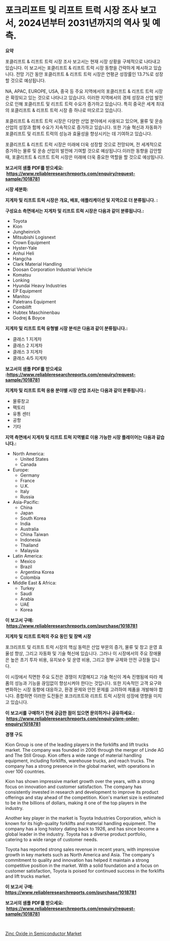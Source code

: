 <p><h1>포크리프트 및 리프트 트럭 시장 조사 보고서, 2024년부터 2031년까지의 역사 및 예측.</h1></p><p><strong>요약</strong></p>
<p><p>포클리프트 & 리프트 트럭 시장 조사 보고서는 현재 시장 상황을 구체적으로 나타내고 있습니다. 이 보고서는 포클리프트 & 리프트 트럭 시장 동향을 간략하게 제시하고 있습니다. 전망 기간 동안 포클리프트 & 리프트 트럭 시장은 연평균 성장률인 13.7%로 성장할 것으로 예상됩니다.</p><p>NA, APAC, EUROPE, USA, 중국 등 주요 지역에서의 포클리프트 & 리프트 트럭 시장은 확장되고 있는 것으로 나타나고 있습니다. 이러한 지역에서의 경제 성장과 산업 발전으로 인해 포클리프트 및 리프트 트럭 수요가 증가하고 있습니다. 특히 중국은 세계 최대의 포클리프트 & 리프트 트럭 시장 중 하나로 떠오르고 있습니다.</p><p>포클리프트 & 리프트 트럭 시장은 다양한 산업 분야에서 사용되고 있으며, 물류 및 운송 산업의 성장과 함께 수요가 지속적으로 증가하고 있습니다. 또한 기술 혁신과 자동화가 포클리프트 및 리프트 트럭의 성능과 효율성을 향상시키는 데 기여하고 있습니다.</p><p>포클리프트 & 리프트 트럭 시장은 미래에 더욱 성장할 것으로 전망되며, 전 세계적으로 증가하는 물류 및 운송 산업의 발전에 기여할 것으로 예상됩니다.이러한 동향을 감안할 때, 포클리프트 & 리프트 트럭 시장은 미래에 더욱 중요한 역할을 할 것으로 예상됩니다.</p></p>
<p><strong>보고서의 샘플 PDF를 받으세요: &nbsp;<a href="https://www.reliableresearchreports.com/enquiry/request-sample/1018781">https://www.reliableresearchreports.com/enquiry/request-sample/1018781</a></strong></p>
<p><strong>시장 세분화:</strong></p>
<p><strong> 지게차 및 리프트 트럭 시장은 개요, 배포, 애플리케이션 및 지역으로 더 분류됩니다. :</strong></p>
<p><strong>구성요소 측면에서는 지게차 및 리프트 트럭 시장은 다음과 같이 분류됩니다.:</strong></p>
<p><ul><li>Toyota</li><li>Kion</li><li>Jungheinrich</li><li>Mitsubishi Logisnext</li><li>Crown Equipment</li><li>Hyster-Yale</li><li>Anhui Heli</li><li>Hangcha</li><li>Clark Material Handling</li><li>Doosan Corporation Industrial Vehicle</li><li>Komatsu</li><li>Lonking</li><li>Hyundai Heavy Industries</li><li>EP Equipment</li><li>Manitou</li><li>Paletrans Equipment</li><li>Combilift</li><li>Hubtex Maschinenbau</li><li>Godrej & Boyce</li></ul></p>
<p><strong> 지게차 및 리프트 트럭 유형별 시장 분석은 다음과 같이 분류됩니다.:</strong></p>
<p><ul><li>클래스 1 지게차</li><li>클래스 2 지게차</li><li>클래스 3 지게차</li><li>클래스 4/5 지게차</li></ul></p>
<p><strong>보고서의 샘플 PDF를 받으세요 :<a href="https://www.reliableresearchreports.com/enquiry/request-sample/1018781">https://www.reliableresearchreports.com/enquiry/request-sample/1018781</a></strong></p>
<p><strong> 지게차 및 리프트 트럭 응용 분야별 시장 산업 조사는 다음과 같이 분류됩니다.:</strong></p>
<p><ul><li>물류창고</li><li>팩토리</li><li>유통 센터</li><li>공항</li><li>기타</li></ul></p>
<p><strong>지역 측면에서 지게차 및 리프트 트럭 지역별로 이용 가능한 시장 플레이어는 다음과 같습니다.:</strong></p>
<p><ul>
    <li>
        North America:
        <ul>
            <li>United States</li>
            <li>Canada</li>
        </ul>
    </li>
    <li>
        Europe:
        <ul>
            <li>Germany</li>
            <li>France</li>
            <li>U.K.</li>
            <li>Italy</li>
            <li>Russia</li>
        </ul>
    </li>
    <li>
        Asia-Pacific:
        <ul>
            <li>China</li>
            <li>Japan</li>
            <li>South Korea</li>
            <li>India</li>
            <li>Australia</li>
            <li>China Taiwan</li>
            <li>Indonesia</li>
            <li>Thailand</li>
            <li>Malaysia</li>
        </ul>
    </li>
    <li>
        Latin America:
        <ul>
            <li>Mexico</li>
            <li>Brazil</li>
            <li>Argentina Korea</li>
            <li>Colombia</li>
        </ul>
    </li>
    <li>
        Middle East & Africa:
        <ul>
            <li>Turkey</li>
            <li>Saudi</li>
            <li>Arabia</li>
            <li>UAE</li>
            <li>Korea</li>
        </ul>
    </li>
    </ul></p>
<p><strong>이 보고서 구매: &nbsp;<a href="https://www.reliableresearchreports.com/purchase/1018781">https://www.reliableresearchreports.com/purchase/1018781</a></strong></p>
<p><strong>지게차 및 리프트 트럭의 주요 동인 및 장벽 시장</strong></p>
<p><p>포크리프트 및 리프트 트럭 시장의 핵심 동력은 산업 부문의 증가, 물류 및 창고 운영 효율성 향상, 그리고 자동화 및 기술 혁신에 있습니다. 그러나 이 시장에서의 주요 장애물은 높은 초기 투자 비용, 유지보수 및 운영 비용, 그리고 정부 규제와 안전 규정들 입니다.</p><p>이 시장에서 직면한 주요 도전은 경쟁이 치열해지고 기술 혁신이 계속 진행됨에 따라 제품의 성능과 기능을 끊임없이 향상시켜야 한다는 것입니다. 또한 지속적인 고객 요구와 변화하는 시장 동향에 대응하고, 환경 문제와 안전 문제를 고려하여 제품을 개발해야 합니다. 종합하면 이러한 도전들은 포크리프트와 리프트 트럭 시장의 성장에 영향을 미치고 있습니다.</p></p>
<p><strong>이 보고서를 구매하기 전에 궁금한 점이 있으면 문의하거나 공유하세요.: &nbsp;<a href="https://www.reliableresearchreports.com/enquiry/pre-order-enquiry/1018781">https://www.reliableresearchreports.com/enquiry/pre-order-enquiry/1018781</a></strong></p>
<p><strong>경쟁 구도</strong></p>
<p><p>Kion Group is one of the leading players in the forklifts and lift trucks market. The company was founded in 2006 through the merger of Linde AG and The Still Group. Kion offers a wide range of material handling equipment, including forklifts, warehouse trucks, and reach trucks. The company has a strong presence in the global market, with operations in over 100 countries.</p><p>Kion has shown impressive market growth over the years, with a strong focus on innovation and customer satisfaction. The company has consistently invested in research and development to improve its product offerings and stay ahead of the competition. Kion's market size is estimated to be in the billions of dollars, making it one of the top players in the industry.</p><p>Another key player in the market is Toyota Industries Corporation, which is known for its high-quality forklifts and material handling equipment. The company has a long history dating back to 1926, and has since become a global leader in the industry. Toyota has a diverse product portfolio, catering to a wide range of customer needs.</p><p>Toyota has reported strong sales revenue in recent years, with impressive growth in key markets such as North America and Asia. The company's commitment to quality and innovation has helped it maintain a strong competitive position in the market. With a solid foundation and a focus on customer satisfaction, Toyota is poised for continued success in the forklifts and lift trucks market.</p></p>
<p><strong>이 보고서 구매: &nbsp; <a href="https://www.reliableresearchreports.com/purchase/1018781">https://www.reliableresearchreports.com/purchase/1018781</a></strong></p>
<p><strong>보고서의 샘플 PDF를 받으세요: &nbsp;<a href="https://www.reliableresearchreports.com/enquiry/request-sample/1018781">https://www.reliableresearchreports.com/enquiry/request-sample/1018781</a></strong><strong></strong></p>
<p>&nbsp;</p>
<p><p><a href="https://github.com/Glendatilghmankmgz0rbhwpy/Market-Research-Report-List-1/blob/main/zinc-oxide-in-semiconductor-market.md">Zinc Oxide in Semiconductor Market</a></p></p>